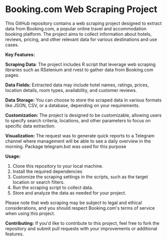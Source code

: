 # Booking.com Web Scraping Project

This GitHub repository contains a web scraping project designed to extract data from Booking.com, a popular online travel and accommodation booking platform. The project aims to collect information about hotels, reviews, pricing, and other relevant data for various destinations and use cases.

**Key Features:**

**Scraping Data**: The project includes R script that leverage web scraping libraries such as RSelenium and rvest to gather data from Booking.com pages.

**Data Fields:** Extracted data may include hotel names, ratings, prices, location details, room types, availability, and customer reviews.

**Data Storage:** You can choose to store the scraped data in various formats like JSON, CSV, or a database, depending on your requirements.

**Customization:** The project is designed to be customizable, allowing users to specify search criteria, locations, and other parameters to focus on specific data extraction.

**Visualization:** The request was to generate quick reports to a Telegram channel where management will be able to see a daily overview in the morning. Package telegram.bot was used for this purpose

**Usage:**
1. Clone this repository to your local machine.
2. Install the required dependencies
3. Customize the scraping settings in the scripts, such as the target location or search filters.
4. Run the scraping script to collect data.
5. Store and analyze the data as needed for your project.

Please note that web scraping may be subject to legal and ethical considerations, and you should respect Booking.com's terms of service when using this project.

**Contributing:**
If you'd like to contribute to this project, feel free to fork the repository and submit pull requests with your improvements or additional features.
